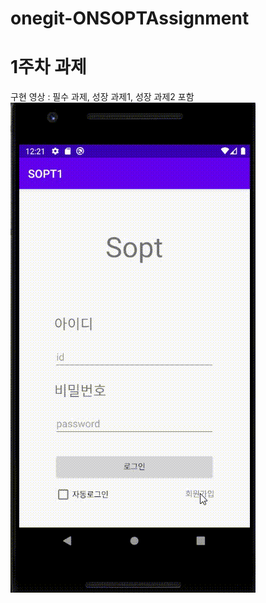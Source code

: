 # onegit-ONSOPTAssignment


# 1주차 과제
구현 영상 : 필수 과제, 성장 과제1, 성장 과제2 포함
![alt text](https://github.com/ONSOPTFunAndroid/onegit-ONSOPTAssignment/blob/master/picture/SOPT_Assignment1.gif)
